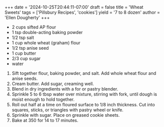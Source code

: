 +++
date = '2024-10-25T20:44:11-07:00'
draft = false
title = 'Wheat Sweets'
tags = ['Pillsbury Recipes', 'cookies']
yield = '7 to 8 dozen'
author = 'Ellen Dougherty'
+++

* 2 cups sifted AP flour
* 1 tsp double-acting baking powder
* 1/2 tsp salt
* 1 cup whole wheat (graham) flour
* 1/2 tsp anise seed
* 1 cup butter
* 2/3 cup sugar
* water

1. Sift together flour, baking powder, and salt. Add whole wheat flour and anise seeds.
2. Cream butter. Add sugar, creaming well.
3. Blend in dry ingredients with a for or pastry blender.
4. Sprinkle 5 to 6 tbsp water over mixture, stirring with fork, until dough is moist enough to hold together.
5. Roll out half at a time on floured surface to 1/8 inch thickness. Cut into squares, sticks, or triangles with pastry wheel or knife.
6. Sprinkle with sugar. Place on greased cookie sheets.
7. Bake at 350 for 14 to 17 minutes.
